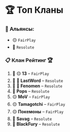 # 🏆 **Топ Кланы**

### 🌟 **Альянсы:**  
- 🟡 `FairPlay` 
- 🔴 `Resolute`

### 📋 **Клан Рейтинг** 🏆  
1. 🥇 🟡 **13** – `FairPlay`  
2. 🥈 🔴 **LastWord** – `Resolute`  
3. 🥉 🔴 **Fenomen** – `Resolute`  
4. 🔴 **Pops** – `Resolute`
5. 🟡 **MoV** – `FairPlay`
6. 🟡 **Tamagotchi** – `FairPlay`
7. 🟡 **Покемоны** – `FairPlay`
8. 🔴 **Savag** – `Resolute`
9. 🔴 **BlackFury** – `Resolute`

